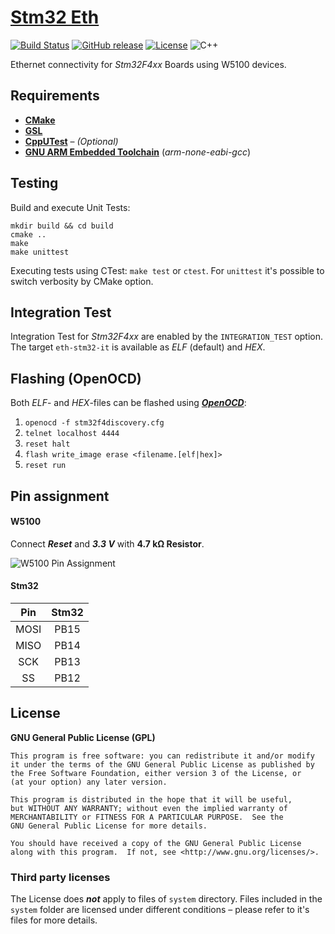 # [Stm32 Eth](https://github.com/offa/stm32-eth)

[![Build Status](https://travis-ci.org/offa/stm32-eth.svg?branch=master)](https://travis-ci.org/offa/stm32-eth)
[![GitHub release](https://img.shields.io/github/release/offa/stm32-eth.svg)](https://github.com/offa/stm32-eth/releases)
[![License](https://img.shields.io/badge/license-GPLv3-yellow.svg)](LICENSE)
![C++](https://img.shields.io/badge/c++-14-green.svg)

Ethernet connectivity for *Stm32F4xx* Boards using W5100 devices.


## Requirements

 - [**CMake**](http://www.cmake.org/)
 - [**GSL**](https://github.com/microsoft/gsl)
 - [**CppUTest**](https://github.com/cpputest/cpputest) – *(Optional)*
 - [**GNU ARM Embedded Toolchain**](https://developer.arm.com/open-source/gnu-toolchain/gnu-rm) (*arm-none-eabi-gcc*)


## Testing

Build and execute Unit Tests:

```
mkdir build && cd build
cmake ..
make
make unittest
```

Executing tests using CTest: `make test` or `ctest`. For `unittest` it's possible to switch verbosity by CMake option.


## Integration Test

Integration Test for *Stm32F4xx* are enabled by the `INTEGRATION_TEST` option. The target `eth-stm32-it` is available as *ELF* (default) and *HEX*.


## Flashing (OpenOCD)

Both *ELF*- and *HEX*-files can be flashed using [***OpenOCD***](http://openocd.org/):

1. `openocd -f stm32f4discovery.cfg`
1. `telnet localhost 4444`
 1. `reset halt`
 1. `flash write_image erase <filename.[elf|hex]>`
 1. `reset run`


## Pin assignment

#### W5100

Connect ***Reset*** and ***3.3 V*** with **4.7 kΩ Resistor**.

![W5100 Pin Assignment](http://fs5.directupload.net/images/161016/qwtaw2sv.png)

#### Stm32

| Pin  | Stm32 |
|:----:|:-----:|
| MOSI | PB15  |
| MISO | PB14  |
| SCK  | PB13  |
| SS   | PB12  |




## License

**GNU General Public License (GPL)**

    This program is free software: you can redistribute it and/or modify
    it under the terms of the GNU General Public License as published by
    the Free Software Foundation, either version 3 of the License, or
    (at your option) any later version.

    This program is distributed in the hope that it will be useful,
    but WITHOUT ANY WARRANTY; without even the implied warranty of
    MERCHANTABILITY or FITNESS FOR A PARTICULAR PURPOSE.  See the
    GNU General Public License for more details.

    You should have received a copy of the GNU General Public License
    along with this program.  If not, see <http://www.gnu.org/licenses/>.


### Third party licenses

The License does ***not*** apply to files of `system` directory. Files included in the `system` folder are licensed under different conditions – please refer to it's files for more details.

